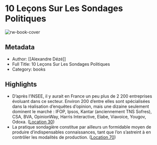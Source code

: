 # 10 Leçons Sur Les Sondages Politiques

![rw-book-cover](https://m.media-amazon.com/images/I/71xA0bAlJYL._SY160.jpg)

## Metadata
- Author: [[Alexandre Dézé]]
- Full Title: 10 Leçons Sur Les Sondages Politiques
- Category: books

## Highlights
- D’après l’INSEE, il y aurait en France un peu plus de 2 200 entreprises évoluant dans ce secteur. Environ 200 d’entre elles sont spécialisées dans la réalisation d’enquêtes d’opinion, mais une dizaine seulement dominent le marché : IFOP, Ipsos, Kantar (anciennement TNS Sofres), CSA, BVA, OpinionWay, Harris Interactive, Elabe, Viavoice, Yougov, Odoxa. ([Location 30](https://readwise.io/to_kindle?action=open&asin=B09R8YDK3T&location=30))
- La pratique sondagière constitue par ailleurs un formidable moyen de produire d’indispensables connaissances, tant que l’on s’astreint à en contrôler les modalités de production. ([Location 70](https://readwise.io/to_kindle?action=open&asin=B09R8YDK3T&location=70))
